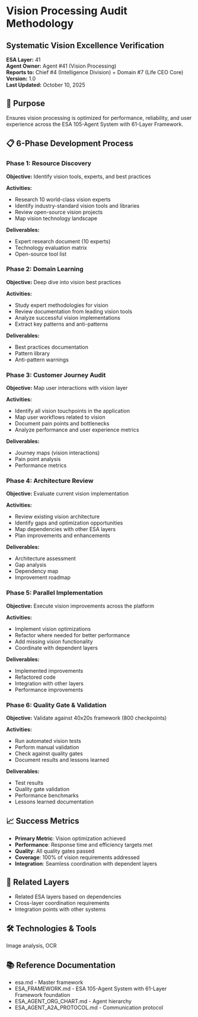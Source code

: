 # Vision Processing Audit Methodology
## Systematic Vision Excellence Verification

**ESA Layer:** 41  
**Agent Owner:** Agent #41 (Vision Processing)  
**Reports to:** Chief #4 (Intelligence Division) + Domain #7 (Life CEO Core)  
**Version:** 1.0  
**Last Updated:** October 10, 2025

## 🎯 Purpose
Ensures vision processing is optimized for performance, reliability, and user experience across the ESA 105-Agent System with 61-Layer Framework.

## 📋 6-Phase Development Process

### Phase 1: Resource Discovery
**Objective:** Identify vision tools, experts, and best practices

**Activities:**
- Research 10 world-class vision experts
- Identify industry-standard vision tools and libraries
- Review open-source vision projects
- Map vision technology landscape

**Deliverables:**
- Expert research document (10 experts)
- Technology evaluation matrix
- Open-source tool list

### Phase 2: Domain Learning
**Objective:** Deep dive into vision best practices

**Activities:**
- Study expert methodologies for vision
- Review documentation from leading vision tools
- Analyze successful vision implementations
- Extract key patterns and anti-patterns

**Deliverables:**
- Best practices documentation
- Pattern library
- Anti-pattern warnings

### Phase 3: Customer Journey Audit
**Objective:** Map user interactions with vision layer

**Activities:**
- Identify all vision touchpoints in the application
- Map user workflows related to vision
- Document pain points and bottlenecks
- Analyze performance and user experience metrics

**Deliverables:**
- Journey maps (vision interactions)
- Pain point analysis
- Performance metrics

### Phase 4: Architecture Review
**Objective:** Evaluate current vision implementation

**Activities:**
- Review existing vision architecture
- Identify gaps and optimization opportunities
- Map dependencies with other ESA layers
- Plan improvements and enhancements

**Deliverables:**
- Architecture assessment
- Gap analysis
- Dependency map
- Improvement roadmap

### Phase 5: Parallel Implementation
**Objective:** Execute vision improvements across the platform

**Activities:**
- Implement vision optimizations
- Refactor where needed for better performance
- Add missing vision functionality
- Coordinate with dependent layers

**Deliverables:**
- Implemented improvements
- Refactored code
- Integration with other layers
- Performance improvements

### Phase 6: Quality Gate & Validation
**Objective:** Validate against 40x20s framework (800 checkpoints)

**Activities:**
- Run automated vision tests
- Perform manual validation
- Check against quality gates
- Document results and lessons learned

**Deliverables:**
- Test results
- Quality gate validation
- Performance benchmarks
- Lessons learned documentation

## 📈 Success Metrics
- **Primary Metric**: Vision optimization achieved
- **Performance**: Response time and efficiency targets met
- **Quality**: All quality gates passed
- **Coverage**: 100% of vision requirements addressed
- **Integration**: Seamless coordination with dependent layers

## 🔗 Related Layers
- Related ESA layers based on dependencies
- Cross-layer coordination requirements
- Integration points with other systems

## 🛠️ Technologies & Tools
Image analysis, OCR

## 📚 Reference Documentation
- esa.md - Master framework
- ESA_FRAMEWORK.md - ESA 105-Agent System with 61-Layer Framework foundation
- ESA_AGENT_ORG_CHART.md - Agent hierarchy
- ESA_AGENT_A2A_PROTOCOL.md - Communication protocol
